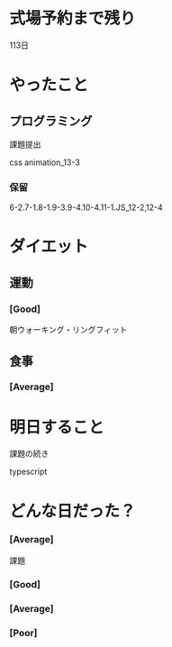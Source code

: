 # 式場予約まで残り

113日

# やったこと

## プログラミング

課題提出

css animation_13-3

### 保留
6-2.7-1.8-1.9-3.9-4.10-4.11-1.JS_12-2,12-4

# ダイエット

## 運動 

### [Good]

朝ウォーキング・リングフィット

## 食事

### [Average]

# 明日すること

課題の続き

typescript

# どんな日だった？

### [Average]

課題

### [Good]
### [Average]
### [Poor]

